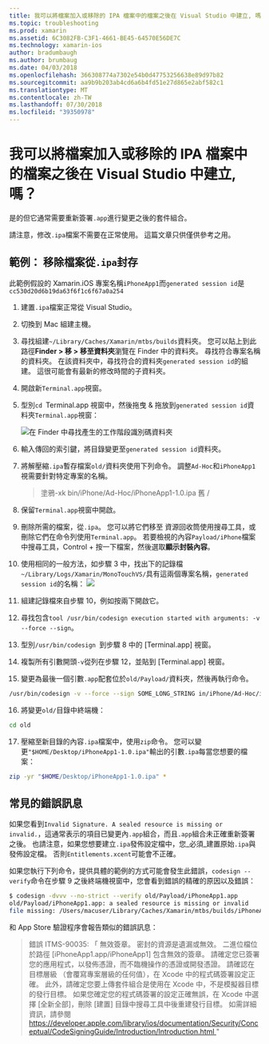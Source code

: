 ```yaml
---
title: 我可以將檔案加入或移除的 IPA 檔案中的檔案之後在 Visual Studio 中建立, 嗎？
ms.topic: troubleshooting
ms.prod: xamarin
ms.assetid: 6C3082FB-C3F1-4661-BE45-64570E56DE7C
ms.technology: xamarin-ios
author: bradumbaugh
ms.author: brumbaug
ms.date: 04/03/2018
ms.openlocfilehash: 366308774a7302e54b0d47753256638e89d97b82
ms.sourcegitcommit: aa9b9b203ab4cd6a6b4fd51e27d865e2abf582c1
ms.translationtype: MT
ms.contentlocale: zh-TW
ms.lasthandoff: 07/30/2018
ms.locfileid: "39350978"
---
```

# <a name="can-i-add-files-to-or-remove-files-from-an-ipa-file-after-building-it-in-visual-studio"></a>我可以將檔案加入或移除的 IPA 檔案中的檔案之後在 Visual Studio 中建立, 嗎？

是的但它通常需要重新簽署`.app`進行變更之後的套件組合。

請注意，修改`.ipa`檔案不需要在正常使用。 這篇文章只供僅供參考之用。

## <a name="example-removing-a-file-from-a-ipa-archive"></a>範例： 移除檔案從`.ipa`封存

此範例假設的 Xamarin.iOS 專案名稱`iPhoneApp1`而`generated session id`是 `cc530d20d6b19da63f6f1c6f67a0a254`

1.  建置`.ipa`檔案正常從 Visual Studio。

2.  切換到 Mac 組建主機。

3.  尋找組建`~/Library/Caches/Xamarin/mtbs/builds`資料夾。 您可以貼上到此路徑**Finder > 移 > 移至資料夾**瀏覽在 Finder 中的資料夾。 尋找符合專案名稱的資料夾。 在該資料夾中，尋找符合的資料夾`generated session id`的組建。 這很可能會有最新的修改時間的子資料夾。

4.  開啟新`Terminal.app`視窗。

5.  型別`cd `Terminal.app 視窗中，然後拖曳 & 拖放到`generated session id`資料夾`Terminal.app`視窗：

    ![](modify-ipa-images/session-id-folder.png "在 Finder 中尋找產生的工作階段識別碼資料夾")

6.  輸入傳回的索引鍵，將目錄變更至`generated session id`資料夾。

7.  將解壓縮`.ipa`暫存檔案`old/`資料夾使用下列命令。 調整`Ad-Hoc`和`iPhoneApp1`視需要針對特定專案的名稱。

    > 塗鴉-xk bin/iPhone/Ad-Hoc/iPhoneApp1-1.0.ipa 舊 /

8.  保留`Terminal.app`視窗中開啟。

9.  刪除所需的檔案，從`.ipa`。 您可以將它們移至 資源回收筒使用搜尋工具，或刪除它們在命令列使用`Terminal.app`。 若要檢視的內容`Payload/iPhone`檔案中搜尋工具，Control + 按一下檔案，然後選取**顯示封裝內容**。

10.  使用相同的一般方法，如步驟 3 中，找出下的記錄檔`~/Library/Logs/Xamarin/MonoTouchVS/`具有這兩個專案名稱，`generated session id`的名稱： ![ ](modify-ipa-images/build-log.png "找出在 Finder 中的專案組建記錄檔")

11.  組建記錄檔來自步驟 10，例如按兩下開啟它。

12.  尋找包含`tool /usr/bin/codesign execution started with arguments: -v --force --sign`。

13.  型別`/usr/bin/codesign `到步驟 8 中的 [Terminal.app] 視窗。

14.  複製所有引數開頭`-v`從列在步驟 12，並貼到 [Terminal.app] 視窗。

15.  變更為最後一個引數`.app`配套位於`old/Payload/`資料夾，然後再執行命令。

```bash
/usr/bin/codesign -v --force --sign SOME_LONG_STRING in/iPhone/Ad-Hoc/iPhoneApp1.app/ResourceRules.plist --entitlements obj/iPhone/Ad-Hoc/Entitlements.xcent old/Payload/iPhoneApp1.app
```

16.  將變更`old/`目錄中終端機：

```bash
cd old
```

17.  壓縮至新目錄的內容`.ipa`檔案中，使用`zip`命令。 您可以變更`"$HOME/Desktop/iPhoneApp1-1.0.ipa"`輸出的引數`.ipa`每當您想要的檔案：

```bash
zip -yr "$HOME/Desktop/iPhoneApp1-1.0.ipa" *
```

## <a name="common-error-messages"></a>常見的錯誤訊息

如果您看到`Invalid Signature. A sealed resource is missing or invalid.`，這通常表示的項目已變更內`.app`組合，而且`.app`組合未正確重新簽署之後。 也請注意，如果您想要建立`.ipa`發佈設定檔中，您_必須_建置原始`.ipa`與發佈設定檔。 否則`Entitlements.xcent`可能會不正確。

如果您執行下列命令，提供具體的範例的方式可能會發生此錯誤，`codesign --verify`命令在步驟 9 之後終端機視窗中，您會看到錯誤的精確的原因以及錯誤：

```bash
$ codesign -dvvv --no-strict --verify old/Payload/iPhoneApp1.app
old/Payload/iPhoneApp1.app: a sealed resource is missing or invalid
file missing: /Users/macuser/Library/Caches/Xamarin/mtbs/builds/iPhoneApp1/cc530d20d6b19da63f6f1c6f67a0a254/old/Payload/iPhoneApp1.app/MyFile.png
```

和 App Store 驗證程序會報告類似的錯誤訊息：

> 錯誤 ITMS-90035: 「 無效簽章。 密封的資源是遺漏或無效。 二進位檔位於路徑 [iPhoneApp1.app/iPhoneApp1] 包含無效的簽章。 請確定您已簽署您的應用程式，以發佈憑證，而不臨機操作的憑證或開發憑證。 請確認在目標層級 （會覆寫專案層級的任何值），在 Xcode 中的程式碼簽署設定正確。 此外，請確定您要上傳套件組合是使用在 Xcode 中，不是模擬器目標的發行目標。 如果您確定您的程式碼簽署的設定正確無誤，在 Xcode 中選擇 [全新全部]，刪除 [建置] 目錄中搜尋工具中後重建發行目標。 如需詳細資訊，請參閱[ https://developer.apple.com/library/ios/documentation/Security/Conceptual/CodeSigningGuide/Introduction/Introduction.html ](https://developer.apple.com/library/ios/documentation/Security/Conceptual/CodeSigningGuide/Introduction/Introduction.html)"

